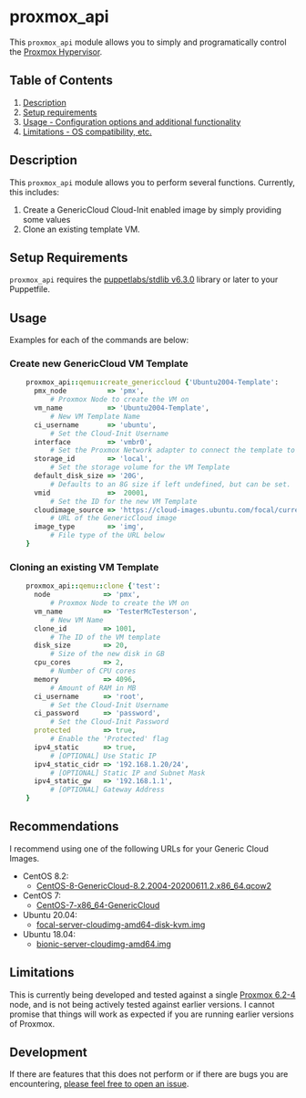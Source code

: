 # proxmox_api

This `proxmox_api` module allows you to simply and programatically control the [Proxmox Hypervisor](https://proxmox.com/en/).

## Table of Contents

1. [Description](#description)
2. [Setup requirements](#setup-requirements)
3. [Usage - Configuration options and additional functionality](#usage)
4. [Limitations - OS compatibility, etc.](#limitations)

## Description

This `proxmox_api` module allows you to perform several functions. Currently, this includes:

1. Create a GenericCloud Cloud-Init enabled image by simply providing some values
1. Clone an existing template VM.

## Setup Requirements

`proxmox_api` requires the [puppetlabs/stdlib v6.3.0](https://forge.puppet.com/puppetlabs/stdlib) library or later to your Puppetfile.

## Usage

Examples for each of the commands are below:

### Create new GenericCloud VM Template

```ruby
    proxmox_api::qemu::create_genericcloud {'Ubuntu2004-Template':
      pmx_node          => 'pmx',
          # Proxmox Node to create the VM on
      vm_name           => 'Ubuntu2004-Template',
          # New VM Template Name
      ci_username       => 'ubuntu',
          # Set the Cloud-Init Username
      interface         => 'vmbr0',
          # Set the Proxmox Network adapter to connect the template to
      storage_id        => 'local',
          # Set the storage volume for the VM Template
      default_disk_size => '20G',
          # Defaults to an 8G size if left undefined, but can be set.
      vmid              =>  20001,
          # Set the ID for the new VM Template
      cloudimage_source => 'https://cloud-images.ubuntu.com/focal/current/focal-server-cloudimg-amd64.img',
          # URL of the GenericCloud image
      image_type        => 'img',
          # File type of the URL below
    }
```

### Cloning an existing VM Template

```ruby
    proxmox_api::qemu::clone {'test':
      node             => 'pmx',
          # Proxmox Node to create the VM on
      vm_name          => 'TesterMcTesterson',
          # New VM Name
      clone_id         => 1001,
          # The ID of the VM template
      disk_size        => 20,
          # Size of the new disk in GB
      cpu_cores        => 2,
          # Number of CPU cores
      memory           => 4096,
          # Amount of RAM in MB
      ci_username      => 'root',
          # Set the Cloud-Init Username
      ci_password      => 'password',
          # Set the Cloud-Init Password
      protected        => true,
          # Enable the 'Protected' flag
      ipv4_static      => true,
          # [OPTIONAL] Use Static IP
      ipv4_static_cidr => '192.168.1.20/24',
          # [OPTIONAL] Static IP and Subnet Mask
      ipv4_static_gw   => '192.168.1.1',
          # [OPTIONAL] Gateway Address
    }
```

## Recommendations

I recommend using one of the following URLs for your Generic Cloud Images.

- CentOS 8.2:
  - [CentOS-8-GenericCloud-8.2.2004-20200611.2.x86_64.qcow2](https://cloud.centos.org/centos/8/x86_64/images/CentOS-8-GenericCloud-8.2.2004-20200611.2.x86_64.qcow2)
- CentOS 7:
  - [CentOS-7-x86_64-GenericCloud](https://cloud.centos.org/centos/7/images/CentOS-7-x86_64-GenericCloud-2003.qcow2.xz)
- Ubuntu 20.04:
  - [focal-server-cloudimg-amd64-disk-kvm.img](https://cloud-images.ubuntu.com/focal/current/focal-server-cloudimg-amd64-disk-kvm.img)
- Ubuntu 18.04:
  - [bionic-server-cloudimg-amd64.img](https://cloud-images.ubuntu.com/bionic/current/bionic-server-cloudimg-amd64.img)

## Limitations

This is currently being developed and tested against a single [Proxmox 6.2-4](https://pve.proxmox.com/wiki/Roadmap#Proxmox_VE_6.2) node, and is not being actively tested against earlier versions. I cannot promise that things will work as expected if you are running earlier versions of Proxmox.

## Development

If there are features that this does not perform or if there are bugs you are encountering, [please feel free to open an issue](https://github.com/danmanners/proxmox_api/issues).
